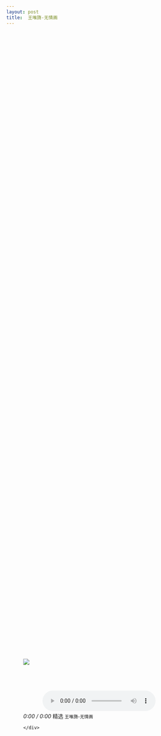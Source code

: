 ```yaml
---
layout: post
title:  王唯旖-无情画
---
```

<html>
<head>
<meta charset="UTF-8">
<title>王唯旖-无情画</title>
<link rel='stylesheet' href='{{ site.baseurl }}/assets/music/css/jquery-ui.css'>
<style>

body { background: url() }
.music-player { position: absolute !important; top: 50%; left: 50%; margin: -207px 0 0 -207px }

.music-player
{
  position: relative;
  width: 415px;
  height: 415px;
  overflow: hidden;
  background: #252C36;
  border-radius: 50%;
  box-shadow: 0 1px 13px rgba(0, 0, 0, .55);
  user-select: none;
}

.music-player > .album
{
  position: absolute;
  top: -25%;
  width: 100%;
  height: auto;
  min-height: 415px;
}

.music-player > .dash
{
  position: absolute;
  right: 0;
  bottom: 0;
  left: 0;
  height: 300px;
  background: url({{ site.baseurl }}/assets/music/css/image_png_00001.png) center bottom repeat-x;
}

.music-player > .dash > a
{
  display: block;
  position: absolute;
  top: 50px;
  left: 12px;
  width: 24px;
  height: 24px;
  line-height: 24px;
  vertical-align: middle;
  font-size: 22px;
  text-decoration: none;
  color: #FFF;
  text-shadow: 0 1px 5px #000;
  transition: all .3s;
  opacity: .75;
}

.music-player > .dash > a[href="#share"] { left: auto; right: 55px; }
.music-player > .dash > a[href="#love"] { left: auto; right: 18px; }
.music-player > .dash > a:hover { opacity: 1 }
.music-player > .dash > a.fa-volume-off + .volume-level > em { display: none }

.music-player > .dash > .volume-level
{
  position: absolute;
  top: 57px;
  left: 45px;
  width: 40px;
  height: 6px;
  padding: 1px;
  overflow: hidden;
  border: 1px solid #FFF;
  border-radius: 3px;
  box-shadow: 0 1px 5px #000, inset 0 1px 5px rgba(0, 0, 0, .5);
  cursor: pointer;
  transition: all .3s;
  opacity: .75;
}

.music-player > .dash > .volume-level > em
{
  display: block;
  height: 6px;
  max-width: 100%;
  background: #FFF;
  box-shadow: 0 1px 5px #000;
  border-radius: 1.5px;
}

.music-player > .dash > .volume-level:hover { opacity: 1 }

.music-player > .dash > .seeker
{
  position: absolute;
  bottom: 7px;
  left: 50%;
  width: 400px;
  height: 203px;
  overflow: hidden;
  margin: 0 0 0 -200px;
}

.music-player > .dash > .seeker > .wheel
{
  position: absolute;
  bottom: 0;
  width: 364px;
  height: 364px;
  border: 18px solid #201B2B;
  border-radius: 100%;
}

.music-player > .dash > .seeker > .wheel > .progress
{
  position: absolute;
  bottom: -14px;
  left: 50%;
  width: 392px;
  height: 392px;
  overflow: hidden;
  margin: 0 0 0 -196px;
  border-radius: 100%;
  transform-origin: 50% 50%;
  background: url({{ site.baseurl }}/assets/music/css/image_png_00003.png);
  transform: rotate(145deg);
}

.music-player > .dash > a[href="#seek"]
{
  display: block;
  position: absolute;
  top: -97px;
  left: 50%;
  width: 10px;
  height: 10px;
  margin: -9px 0 0 -9px;
  background: #3A304D;
  border: 4px solid #FFF;
  border-radius: 100%;
  opacity: 1;
  transition: none;
  transform: rotate(145deg);
  transform-origin: 9px 200px;
}

.music-player > .dash > .controls
{
  position: absolute;
  top: 85px;
  left: 50%;
  width: 180px;
  height: 55px;
  margin: 0 0 0 -90px;
  background: #201F22;
  border-radius: 23px;
}

.music-player > .dash > .controls:before
{
  content: "";
  position: absolute;
  top: 50%;
  left: 50%;
  width: 124px;
  height: 88px;
  margin: -44px 0 0 -62px;
  background: #201F22;
  border-radius: 125%;
}

.music-player > .dash > .controls > a[href="#play"]
{
  content: "";
  position: absolute;
  top: 50%;
  left: 50%;
  width: 88px;
  height: 58px;
  line-height: 58px;
  vertical-align: middle;
  text-align: center;
  text-decoration: none;
  font-size: 32px;
  color: #FFF;
  margin: -29px 0 0 -44px;
  background: #F5696C;
  border-radius: 29px;
  transition: all .3s;
}

.music-player > .dash > .controls > a[href="#play"]:hover
{
  background: #ED484B;
  box-shadow: 0 0 5px #F5696C;
  text-shadow: 0 0 5px #FFF;
}

.music-player > .dash > .controls > a[href="#back"], .music-player > .dash > .controls > a[href="#forward"]
{
  position: absolute;
  top: 50%;
  left: 5px;
  width: 35px;
  height: 30px;
  margin: -15px 0 0;
  line-height: 30px;
  vertical-align: middle;
  text-align: center;
  text-decoration: none;
  font-size: 22px;
  color: #BDBCBD;
  transition: all .3s;
}

.music-player > .dash > .controls > a[href="#forward"] { left: auto; right: 5px }

.music-player > .dash > .controls > a[href="#back"]:hover, .music-player > .dash > .controls > a[href="#forward"]:hover
{
  color: #FFF;
  text-shadow: 0 0 5px #BDBCBD;
}

.music-player > .dash > .info
{
  position: absolute;
  bottom: 55px;
  left: 50%;
  width: 180px;
  margin: 0 0 0 -90px;
  text-align: center;
  font-family: Segoe UI, sans-serif;
  font-size: 12px;
  color: #FFF;
  cursor: default;
}

.music-player > .dash > .info > i
{
  display: inline-block;
  padding: 0 10px;
  height: 20px;
  line-height: 20px;
  vertical-align: middle;
  font-size: 13px;
  font-style: normal;
  background: #201F22;
  border-radius: 10px;
}

.music-player > .dash > .info > label
{
  display: block;
  margin: 18px 0 5px;
}

.music-player > .dash > .info > small { font-size: 10px }
</style>
<script src="{{ site.baseurl }}/assets/music/js/prefixfree.min.js"></script>
</head>
<body>
<div class="music-player">
  <img src="{{ site.baseurl }}/assets/music/css/wh8.jpg" class="album" />
  <div class="dash">
    <a href="#mute" class="fa fa-volume-up"></a>
    <span class="volume-level">
      <em style="width: 75%"></em>
    </span>
    <a href="#share" class="fa fa-share"></a>
    <a href="#love" class="fa fa-heart"></a>
    <div class="seeker">
      <div class="wheel">
        <div class="progress"></div>
      </div>
    </div>
    <a href="#seek"></a>
    <div class="controls">
      <a href="#back" class="fa fa-fast-backward"></a>
      <a href="#play" class="fa fa-pause"></a>
      <a href="#forward" class="fa fa-fast-forward"></a>
    </div>
	<div><br><br><br><br>&nbsp;&nbsp;&nbsp;&nbsp;&nbsp;&nbsp;&nbsp;&nbsp;&nbsp;&nbsp;&nbsp;&nbsp;
	<audio controls autoplay loop>
        <source src="https://vercel.rryyz.com/free163person/音乐视听/精选/王唯旖-无情画.mp3" type="audio/mpeg">
    </audio>
	</div>
    <div class="info">
      <i><span name="current">0:00</span> / <span name="duration">0:00</span></i>
      <label>精选</label>
      <small>王唯旖-无情画</small>
	  
    </div>
  </div>
</div>
<script src='{{ site.baseurl }}/assets/music/js/jquery_and_jqueryui.js'></script>
<script src="{{ site.baseurl }}/assets/music/js/index.js"></script>
<div style="text-align:center;clear:both">
</div>
</body>
</html>